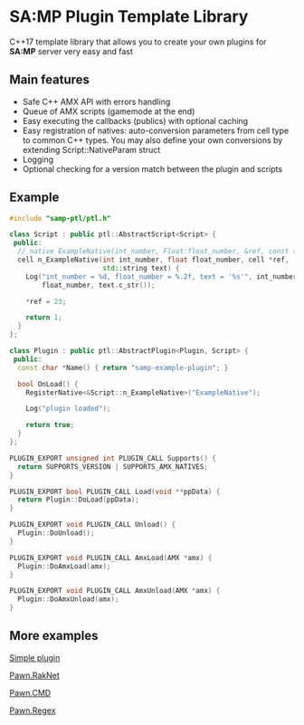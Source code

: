 # SA:MP Plugin Template Library

C++17 template library that allows you to create your own plugins for **SA:MP** server very easy and fast

## Main features
* Safe C++ AMX API with errors handling
* Queue of AMX scripts (gamemode at the end)
* Easy executing the callbacks (publics) with optional caching
* Easy registration of natives: auto-conversion parameters from cell type to common C++ types. You may also define your own conversions by extending Script::NativeParam struct
* Logging
* Optional checking for a version match between the plugin and scripts

## Example

```cpp
#include "samp-ptl/ptl.h"

class Script : public ptl::AbstractScript<Script> {
 public:
  // native ExampleNative(int_number, Float:float_number, &ref, const text[]);
  cell n_ExampleNative(int int_number, float float_number, cell *ref,
                       std::string text) {
    Log("int_number = %d, float_number = %.2f, text = '%s'", int_number,
        float_number, text.c_str());

    *ref = 23;

    return 1;
  }
};

class Plugin : public ptl::AbstractPlugin<Plugin, Script> {
 public:
  const char *Name() { return "samp-example-plugin"; }

  bool OnLoad() {
    RegisterNative<&Script::n_ExampleNative>("ExampleNative");

    Log("plugin loaded");

    return true;
  }
};

PLUGIN_EXPORT unsigned int PLUGIN_CALL Supports() {
  return SUPPORTS_VERSION | SUPPORTS_AMX_NATIVES;
}

PLUGIN_EXPORT bool PLUGIN_CALL Load(void **ppData) {
  return Plugin::DoLoad(ppData);
}

PLUGIN_EXPORT void PLUGIN_CALL Unload() {
  Plugin::DoUnload();
}

PLUGIN_EXPORT void PLUGIN_CALL AmxLoad(AMX *amx) {
  Plugin::DoAmxLoad(amx);
}

PLUGIN_EXPORT void PLUGIN_CALL AmxUnload(AMX *amx) {
  Plugin::DoAmxUnload(amx);
}
```

## More examples
[Simple plugin](https://github.com/katursis/samp-ptl/tree/master/example)

[Pawn.RakNet](https://github.com/katursis/Pawn.RakNet)

[Pawn.CMD](https://github.com/katursis/Pawn.CMD)

[Pawn.Regex](https://github.com/katursis/Pawn.Regex)
